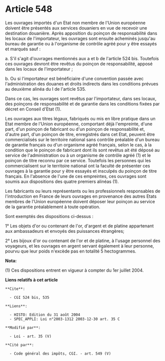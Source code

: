 # Article 548

Les ouvrages importés d'un Etat non membre de l'Union européenne doivent être présentés aux services douaniers en vue de
recevoir une destination douanière. Après apposition du poinçon de responsabilité dans les locaux de l'importateur, les
ouvrages sont ensuite acheminés jusqu'au bureau de garantie ou à l'organisme de contrôle agréé pour y être essayés et marqués
sauf :

a. S'il s'agit d'ouvrages mentionnés aux a et b de l'article 524 bis. Toutefois ces ouvrages devront être revêtus du poinçon
de responsabilité, apposé dans les locaux de l'importateur ;

b. Ou si l'importateur est bénéficiaire d'une convention passée avec l'administration des douanes et droits indirects dans
les conditions prévues au deuxième alinéa du I de l'article 535.

Dans ce cas, les ouvrages sont revêtus par l'importateur, dans ses locaux, des poinçons de responsabilité et de garantie dans
les conditions fixées par décret en Conseil d'Etat (1).

Les ouvrages aux titres légaux, fabriqués ou mis en libre pratique dans un Etat membre de l'Union européenne, comportant déjà
l'empreinte, d'une part, d'un poinçon de fabricant ou d'un poinçon de responsabilité et, d'autre part, d'un poinçon de titre,
enregistrés dans cet Etat, peuvent être commercialisés sur le territoire national sans contrôle préalable d'un bureau de
garantie français ou d'un organisme agréé français, selon le cas, à la condition que le poinçon de fabricant dont ils sont
revêtus ait été déposé au service de l'administration ou à un organisme de contrôle agréé (1) et le poinçon de titre reconnu
par ce service. Toutefois les personnes qui les commercialisent sur le territoire national ont la faculté de présenter ces
ouvrages à la garantie pour y être essayés et insculpés du poinçon de titre français. En l'absence de l'une de ces
empreintes, ces ouvrages sont soumis aux dispositions des quatre premiers alinéas (1).

Les fabricants ou leurs représentants ou les professionnels responsables de l'introduction en France de leurs ouvrages en
provenance des autres Etats membres de l'Union européenne doivent déposer leur poinçon au service de la garantie
préalablement à toute opération.

Sont exemptés des dispositions ci-dessus :

1° Les objets d'or ou contenant de l'or, d'argent et de platine appartenant aux ambassadeurs et envoyés des puissances
étrangères;

2° Les bijoux d'or ou contenant de l'or et de platine, à l'usage personnel des voyageurs, et les ouvrages en argent servant
également à leur personne, pourvu que leur poids n'excède pas en totalité 5 hectogrammes.

**Nota:**

(1) Ces dispositions entrent en vigueur à compter du 1er juillet 2004.

**Liens relatifs à cet article**

	**Cite**:

	  - CGI 524 bis, 535

	**Liens**:

	  - HISTO: Edition du 31 août 2004
	  - SPEC_APPLI: Loi n°2003-1312 2003-12-30 art. 35 C

	**Modifié par**:

	  - Loi - art. 35 (V)

	**Cité par**:

	  - Code général des impôts, CGI. - art. 549 (V)

